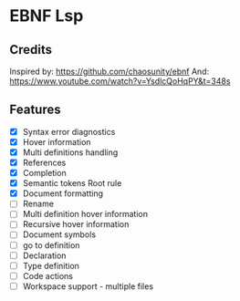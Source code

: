 # EBNF Lsp

## Credits

Inspired by: <https://github.com/chaosunity/ebnf>
And: <https://www.youtube.com/watch?v=YsdlcQoHqPY&t=348s>

## Features

- [x] Syntax error diagnostics
- [x] Hover information
- [x] Multi definitions handling
- [x] References
- [x] Completion
- [X] Semantic tokens Root rule
- [x] Document formatting
- [ ] Rename
- [ ] Multi definition hover information
- [ ] Recursive hover information
- [ ] Document symbols
- [ ] go to definition
- [ ] Declaration
- [ ] Type definition
- [ ] Code actions
- [ ] Workspace support - multiple files

